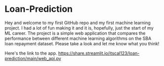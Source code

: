 # Loan-Prediction
 
Hey and welcome to my first GitHub repo and my first machine learning project. I had a lot of fun making it and it is, hopefully, just the start of my ML career. 
The project is a simple web application that compares the performance between different machine learning algorithms on the SBA loan repayment dataset. Please take 
a look and let me know what you think! 

Here's the link to the app.
https://share.streamlit.io/itscal123/loan-prediction/main/web_api.py

